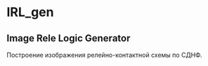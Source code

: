 # IRL_gen
Image Rele Logic Generator
---
  Построение изображения релейно-контактной схемы по СДНФ.
